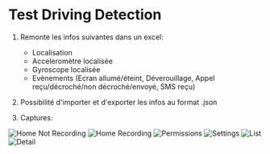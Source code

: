 # Test Driving Detection

1. Remonte les infos suivantes dans un excel:
    - Localisation
    - Acceleromètre localisée
    - Gyroscope localisée
    - Evènements (Ecran allumé/éteint, Déverouillage, Appel reçu/décroché/non décroché/envoyé, SMS reçu)

2. Possibilité d'importer et d'exporter les infos au format .json

3. Captures:

![Home Not Recording](captures/home_not_recording.png)
![Home Recording](captures/home_recording.png)
![Permissions](captures/permissions.png)
![Settings](captures/settings.png)
![List](captures/list.png)
![Detail](captures/detail.png)
